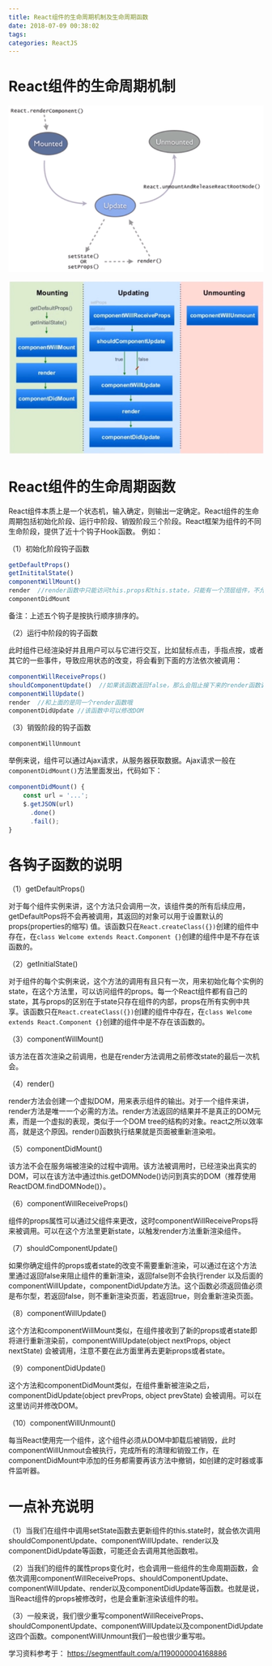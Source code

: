 ```yaml
---
title: React组件的生命周期机制及生命周期函数
date: 2018-07-09 00:38:02
tags:
categories: ReactJS
---
```


# React组件的生命周期机制

![](/images/react_lifecycle_1_1.png)

![](/images/react_lifecycle_1_2.png)

# React组件的生命周期函数

React组件本质上是一个状态机，输入确定，则输出一定确定。React组件的生命周期包括初始化阶段、运行中阶段、销毁阶段三个阶段。React框架为组件的不同生命阶段，提供了近十个钩子Hook函数。 例如：

（1）初始化阶段钩子函数

```javascript
getDefaultProps()
getInititalState()
componentWillMount()
render  //render函数中只能访问this.props和this.state，只能有一个顶层组件，不允许修改状态和DOM输出
componentDidMount
```

备注：上述五个钩子是按执行顺序排序的。

（2）运行中阶段的钩子函数

此时组件已经渲染好并且用户可以与它进行交互，比如鼠标点击，手指点按，或者其它的一些事件，导致应用状态的改变，将会看到下面的方法依次被调用：

```javascript
componentWillReceiveProps()
shouldComponentUpdate()  //如果该函数返回false，那么会阻止接下来的render函数调用
componentWillUpdate()
render  //和上面的是同一个render函数哦
componentDidUpdate //该函数中可以修改DOM
```

（3）销毁阶段的钩子函数

```javascript
componentWillUnmount
```

举例来说，组件可以通过Ajax请求，从服务器获取数据。Ajax请求一般在`componentDidMount()`方法里面发出，代码如下：

```javascript
componentDidMount() {
    const url = '...';
    $.getJSON(url)
      .done()
      .fail();
}
```

# 各钩子函数的说明

（1）getDefaultProps()

对于每个组件实例来讲，这个方法只会调用一次，该组件类的所有后续应用，getDefaultPops将不会再被调用，其返回的对象可以用于设置默认的props(properties的缩写) 值。该函数只在`React.createClass({})`创建的组件中存在，在`class Welcome extends React.Component {}`创建的组件中是不存在该函数的。

（2）getInitialState()

对于组件的每个实例来说，这个方法的调用有且只有一次，用来初始化每个实例的state，在这个方法里，可以访问组件的props。每一个React组件都有自己的state，其与props的区别在于state只存在组件的内部，props在所有实例中共享。该函数只在`React.createClass({})`创建的组件中存在，在`class Welcome extends React.Component {}`创建的组件中是不存在该函数的。

（3）componentWillMount()

该方法在首次渲染之前调用，也是在render方法调用之前修改state的最后一次机会。

（4）render()

render方法会创建一个虚拟DOM，用来表示组件的输出。对于一个组件来讲，render方法是唯一一个必需的方法。render方法返回的结果并不是真正的DOM元素，而是一个虚拟的表现，类似于一个DOM tree的结构的对象。react之所以效率高，就是这个原因。render()函数执行结果就是页面被重新渲染啦。

（5）componentDidMount()

该方法不会在服务端被渲染的过程中调用。该方法被调用时，已经渲染出真实的DOM，可以在该方法中通过this.getDOMNode()访问到真实的DOM（推荐使用ReactDOM.findDOMNode()）。

（6）componentWillReceiveProps()

组件的props属性可以通过父组件来更改，这时componentWillReceiveProps将来被调用。可以在这个方法里更新state，以触发render方法重新渲染组件。

（7）shouldComponentUpdate()

如果你确定组件的props或者state的改变不需要重新渲染，可以通过在这个方法里通过返回false来阻止组件的重新渲染，返回false则不会执行render 以及后面的componentWillUpdate，componentDidUpdate方法。这个函数必须返回值必须是布尔型，若返回false，则不重新渲染页面，若返回true，则会重新渲染页面。

（8）componentWillUpdate()

这个方法和componentWillMount类似，在组件接收到了新的props或者state即将进行重新渲染前，componentWillUpdate(object nextProps, object nextState) 会被调用，注意不要在此方面里再去更新props或者state。

（9）componentDidUpdate()

这个方法和componentDidMount类似，在组件重新被渲染之后，componentDidUpdate(object prevProps, object prevState) 会被调用。可以在这里访问并修改DOM。

（10）componentWillUnmount()

每当React使用完一个组件，这个组件必须从DOM中卸载后被销毁，此时componentWillUnmout会被执行，完成所有的清理和销毁工作，在componentDidMount中添加的任务都需要再该方法中撤销，如创建的定时器或事件监听器。

# 一点补充说明

（1）当我们在组件中调用setState函数去更新组件的this.state时，就会依次调用shouldComponentUpdate、componentWillUpdate、render以及componentDidUpdate等函数，可能还会去调用其他函数啦。

（2）当我们的组件的属性props变化时，也会调用一些组件的生命周期函数，会依次调用componentWillReceiveProps、shouldComponentUpdate、componentWillUpdate、render以及componentDidUpdate等函数。也就是说，当React组件的props被修改时，也是会重新渲染该组件的啦。

（3）一般来说，我们很少重写componentWillReceiveProps、shouldComponentUpdate、componentWillUpdate以及componentDidUpdate这四个函数。componentWillUnmount我们一般也很少重写啦。

学习资料参考于：
https://segmentfault.com/a/1190000004168886
